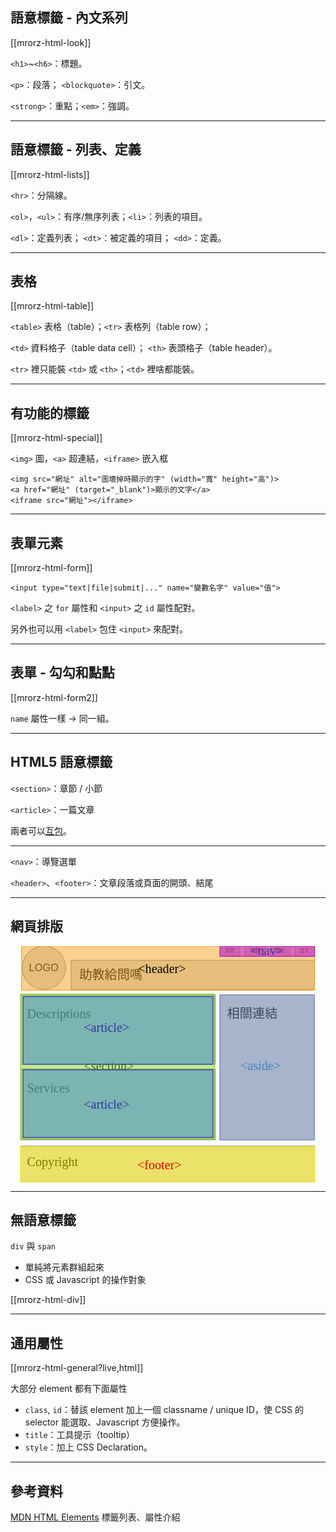 語意標籤 - 內文系列
----------------

[[mrorz-html-look]]

`<h1>`~`<h6>`：標題。

`<p>`：段落； `<blockquote>`：引文。

`<strong>`：重點；`<em>`：強調。

---

語意標籤 - 列表、定義
------------------

[[mrorz-html-lists]]

`<hr>`：分隔線。

`<ol>`，`<ul>`：有序/無序列表；`<li>`：列表的項目。

`<dl>`：定義列表； `<dt>`：被定義的項目； `<dd>`：定義。

---

表格
----

[[mrorz-html-table]]

`<table>` 表格（table）；`<tr>` 表格列（table row）；

`<td>` 資料格子（table data cell）； `<th>` 表頭格子（table header）。

`<tr>` 裡只能裝 `<td>` 或 `<th>`；`<td>` 裡啥都能裝。

---

有功能的標籤
----------

[[mrorz-html-special]]

`<img>` 圖，`<a>` 超連結，`<iframe>` 嵌入框

```
<img src="網址" alt="圖壞掉時顯示的字" (width="寬" height="高")>
<a href="網址" (target="_blank")>顯示的文字</a>
<iframe src="網址"></iframe>
```

---

表單元素
----

[[mrorz-html-form]]

```
<input type="text|file|submit|..." name="變數名字" value="值">
```

`<label>` 之 `for` 屬性和 `<input>` 之 `id` 屬性配對。

另外也可以用 `<label>` 包住 `<input>` 來配對。

---

表單 - 勾勾和點點
---------------

[[mrorz-html-form2]]

`name` 屬性一樣 → 同一組。

---

HTML5 語意標籤
-------------

`<section>`：章節 / 小節

`<article>`：一篇文章

兩者可以[互包](http://www.w3.org/html/wg/drafts/html/master/sections.html#article-example)。

- - -

`<nav>`：導覽選單

`<header>`、`<footer>`：文章段落或頁面的開頭、結尾


---

網頁排版
--------

<svg width="800px" height="600px" viewBox="0 0 400 300" version="1.1" xmlns="http://www.w3.org/2000/svg" xmlns:xlink="http://www.w3.org/1999/xlink" xmlns:sketch="http://www.bohemiancoding.com/sketch/ns">
    <g id="Page-1" stroke="none" stroke-width="1" fill="none" fill-rule="evenodd" sketch:type="MSPage">
        <g id="Artboard-1" sketch:type="MSArtboardGroup">
            <g id="head" sketch:type="MSLayerGroup" transform="translate(15.000000, 0.000000)">
                <circle id="Oval-1" stroke="#979797" fill="#D8D8D8" sketch:type="MSShapeGroup" cx="27.5" cy="27.5" r="27.5"></circle>
                <rect id="Rectangle-1" stroke="#979797" fill="#D8D8D8" sketch:type="MSShapeGroup" x="62" y="18" width="309" height="37"></rect>
                <g id="nav" transform="translate(251.000000, 0.000000)" stroke="#979797" fill="#D8D8D8" sketch:type="MSShapeGroup">
                    <rect id="Rectangle-2" x="95" y="0" width="25" height="13"></rect>
                    <rect id="Rectangle-2" x="64" y="0" width="25" height="13"></rect>
                    <rect id="Rectangle-2" x="32" y="0" width="25" height="13"></rect>
                    <rect id="Rectangle-2" x="0" y="0" width="25" height="13"></rect>
                </g>
                <text id="提問" sketch:type="MSTextLayer" font-family="Heiti TC" font-size="6" font-weight="260" sketch:alignment="middle" fill="#000000">
                    <tspan x="257.5" y="8">提問</tspan>
                </text>
                <text id="助教" sketch:type="MSTextLayer" font-family="Heiti TC" font-size="6" font-weight="260" sketch:alignment="middle" fill="#000000">
                    <tspan x="289.5" y="8">助教</tspan>
                </text>
                <text id="關於" sketch:type="MSTextLayer" font-family="Heiti TC" font-size="6" font-weight="260" sketch:alignment="middle" fill="#000000">
                    <tspan x="321.5" y="8">關於</tspan>
                </text>
                <text id="登入" sketch:type="MSTextLayer" font-family="Heiti TC" font-size="6" font-weight="260" sketch:alignment="middle" fill="#000000">
                    <tspan x="352.5" y="8">登入</tspan>
                </text>
                <text id="LOGO" sketch:type="MSTextLayer" font-family="Helvetica" font-size="13" font-weight="normal" sketch:alignment="middle" fill="#000000">
                    <tspan x="8.5" y="32">LOGO</tspan>
                </text>
                <text id="助教給問嗎" sketch:type="MSTextLayer" font-family="Heiti TC" font-size="16" font-weight="260" fill="#000000">
                    <tspan x="72.5" y="42">助教給問嗎</tspan>
                </text>
            </g>
            <g id="descriptions" sketch:type="MSLayerGroup" transform="translate(13.000000, 62.000000)">
                <rect id="Rectangle-6" stroke="#979797" fill="#D8D8D8" sketch:type="MSShapeGroup" x="0" y="0" width="247" height="88"></rect>
                <text id="Descriptions" sketch:type="MSTextLayer" font-family="Heiti TC" font-size="16" font-weight="260" fill="#000000">
                    <tspan x="8" y="29">Descriptions</tspan>
                </text>
            </g>
            <g id="services" sketch:type="MSLayerGroup" transform="translate(13.000000, 156.000000)">
                <rect id="Rectangle-6" stroke="#979797" fill="#D8D8D8" sketch:type="MSShapeGroup" x="0" y="0" width="247" height="90"></rect>
                <text id="Services" sketch:type="MSTextLayer" font-family="Heiti TC" font-size="16" font-weight="260" fill="#000000">
                    <tspan x="8" y="30">Services</tspan>
                </text>
            </g>
            <g id="links" sketch:type="MSLayerGroup" transform="translate(266.000000, 62.000000)">
                <rect id="Rectangle-8" stroke="#979797" fill="#D8D8D8" sketch:type="MSShapeGroup" x="0" y="0" width="120" height="184"></rect>
                <text id="相關連結" sketch:type="MSTextLayer" font-family="Heiti TC" font-size="16" font-weight="260" fill="#000000">
                    <tspan x="9" y="29">相關連結</tspan>
                </text>
            </g>
            <g id="copyright" sketch:type="MSLayerGroup" transform="translate(13.000000, 254.000000)">
                <rect id="Rectangle-9" stroke="#979797" fill="#D8D8D8" sketch:type="MSShapeGroup" x="0" y="0" width="373" height="46"></rect>
                <text id="Copyright" sketch:type="MSTextLayer" font-family="Heiti TC" font-size="16" font-weight="260" fill="#000000">
                    <tspan x="8" y="25">Copyright</tspan>
                </text>
            </g>
            <g id="head-area" class="fragment" sketch:type="MSLayerGroup" transform="translate(14.000000, 0.000000)">
                <rect id="Rectangle-10" stroke="#F6A623" fill-opacity="0.505600873" fill="#F6A623" sketch:type="MSShapeGroup" x="0" y="0" width="372" height="56"></rect>
                <text id="&lt;header>" fill="#D0011B" sketch:type="MSTextLayer" font-family="Monaco" font-size="16" font-weight="normal" sketch:alignment="middle">
                    <tspan x="148.09375" y="34" fill="#000000">&lt;header&gt;</tspan>
                </text>
            </g>
            <g id="nav-area" class="fragment" sketch:type="MSLayerGroup" transform="translate(266.000000, -5.000000)">
                <rect id="Rectangle-11" stroke="#BD0FE1" fill-opacity="0.517807904" fill="#BD0FE1" sketch:type="MSShapeGroup" x="0" y="5" width="120" height="13"></rect>
                <text id="&lt;nav>" sketch:type="MSTextLayer" font-family="Monaco" font-size="16" font-weight="normal" fill="#303BA3">
                    <tspan x="39" y="16">&lt;nav&gt;</tspan>
                </text>
            </g>
            <g id="section-area" class="fragment" sketch:type="MSLayerGroup" transform="translate(13.000000, 61.000000)">
                <rect id="Rectangle-12" stroke="#7ED321" fill-opacity="0.478486903" fill="#7ED321" sketch:type="MSShapeGroup" x="0" y="0" width="246" height="184"></rect>
                <text id="&lt;section>" sketch:type="MSTextLayer" font-family="Monaco" font-size="16" font-weight="normal" sketch:alignment="middle" fill="#417505">
                    <tspan x="80.2929688" y="97">&lt;section&gt;</tspan>
                </text>
            </g>
            <g id="article-areas" class="fragment" sketch:type="MSLayerGroup" transform="translate(16.000000, 64.000000)">
                <rect id="Rectangle-13" stroke="#3330A6" fill-opacity="0.496668199" fill="#4990E2" sketch:type="MSShapeGroup" x="0" y="0" width="241" height="86"></rect>
                <text id="&lt;article>" sketch:type="MSTextLayer" font-family="Monaco" font-size="16" font-weight="normal" fill="#3330A6">
                    <tspan x="77" y="45">&lt;article&gt;</tspan>
                </text>
                <rect id="Rectangle-13" stroke="#3330A6" fill-opacity="0.496668199" fill="#4990E2" sketch:type="MSShapeGroup" x="0" y="93" width="241" height="86"></rect>
                <text id="&lt;article>" sketch:type="MSTextLayer" font-family="Monaco" font-size="16" font-weight="normal" fill="#3330A6">
                    <tspan x="77" y="142">&lt;article&gt;</tspan>
                </text>
            </g>
            <g id="aside-area" class="fragment" sketch:type="MSLayerGroup" transform="translate(266.000000, 62.000000)">
                <rect id="Rectangle-15" stroke="#7A91C2" fill-opacity="0.501723346" fill="#7A91C2" sketch:type="MSShapeGroup" x="0" y="0" width="120" height="184"></rect>
                <text id="&lt;aside>" sketch:type="MSTextLayer" font-family="Monaco" font-size="16" font-weight="normal" fill="#497EC0">
                    <tspan x="26" y="95">&lt;aside&gt;</tspan>
                </text>
            </g>
            <g id="footer-area" class="fragment" sketch:type="MSLayerGroup" transform="translate(13.000000, 255.000000)">
                <rect id="Rectangle-16" stroke="#FBEC00" fill-opacity="0.515280331" fill="#FBEC00" sketch:type="MSShapeGroup" x="0" y="0" width="373" height="45"></rect>
                <text id="&lt;footer>" sketch:type="MSTextLayer" font-family="Monaco" font-size="16" font-weight="normal" fill="#ED0000">
                    <tspan x="148" y="28">&lt;footer&gt;</tspan>
                </text>
            </g>
        </g>
    </g>
</svg>

---

無語意標籤
-------------

`div` 與 `span`

* 單純將元素群組起來
* CSS 或 Javascript 的操作對象

[[mrorz-html-div]]

---

通用屬性
-------

[[mrorz-html-general?live,html]]

大部分 element 都有下面屬性

<ul>
  <li class="fragment"><code>class</code>, <code>id</code>：替該 element 加上一個 classname / unique ID，使 CSS 的 selector 能選取、Javascript 方便操作。</li>
  <li class="fragment"><code>title</code>：工具提示（tooltip）</li>
  <li class="fragment"><code>style</code>：加上 CSS Declaration。</li>
</ul>

---

參考資料
-------

<a href="https://developer.mozilla.org/en/HTML/Element" target="_blank">MDN HTML Elements</a> 標籤列表、屬性介紹